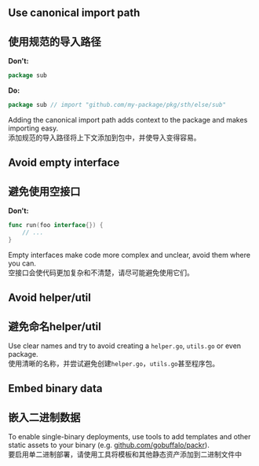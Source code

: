 ## Use canonical import path
## 使用规范的导入路径

**Don't:**
```go
package sub
```

**Do:**
```go
package sub // import "github.com/my-package/pkg/sth/else/sub"
```

Adding the canonical import path adds context to the package and makes importing easy.  
添加规范的导入路径将上下文添加到包中，并使导入变得容易。

## Avoid empty interface
## 避免使用空接口

**Don't:**
```go
func run(foo interface{}) {
	// ...
}
```

Empty interfaces make code more complex and unclear, avoid them where you can.  
空接口会使代码更加复杂和不清楚，请尽可能避免使用它们。

## Avoid helper/util
## 避免命名helper/util

Use clear names and try to avoid creating a `helper.go`, `utils.go` or even package.  
使用清晰的名称，并尝试避免创建`helper.go`，`utils.go`甚至程序包。

## Embed binary data
## 嵌入二进制数据

To enable single-binary deployments, use tools to add templates and other static assets to your binary
(e.g. [github.com/gobuffalo/packr](https://github.com/gobuffalo/packr)).  
要启用单二进制部署，请使用工具将模板和其他静态资产添加到二进制文件中